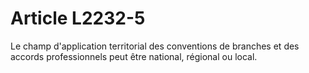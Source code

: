 # Article L2232-5

Le champ d'application territorial des conventions de branches et des accords professionnels peut être national, régional ou local.